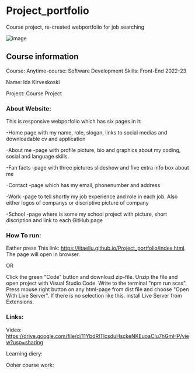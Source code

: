 # Project_portfolio
Course project, re-created webportfolio for job searching

![image](https://user-images.githubusercontent.com/78799868/214058425-86c5177f-35a7-4d5c-a576-af9203f0cd1c.png)


## Course information
Course: Anytime-course: Software Development Skills: Front-End 2022-23

Name: Ida Kirveskoski

Project: Course Project

### About Website:

This is responsive webporfolio which has six pages in it:

-Home page with my name, role, slogan, links to social medias and downloadable cv and application

-About me -page with profile picture, bio and graphics about my coding, sosial and language skills.

-Fan facts  -page with three pictures slideshow and five extra info box about me

-Contact -page which has my email, phonenumber and address

-Work -page to tell shortly my job experience and role in each job. Also either logos of companys 
or discriptive picture of company

-School -page where is some my school project with picture, short discription and link to each GitHub page

### How To run:

Eather press This link: https://iitaellu.github.io/Project_portfolio/index.html. The page will open in browser.

OR

Click the green "Code" button and download zip-file. Unzip the file and open project with Visual Studio Code. Write to the terminal "npm run scss". Press mouse right button on any html-page from dist file and choose "Open With Live Server". If there is no selection like this. install Live Server from Extensions.

### Links:

Video: https://drive.google.com/file/d/11YbdRlTlcsduHsckeNKEuoaCIu7hGmHP/view?usp=sharing

Learning diery:

Ooher course work:
